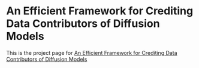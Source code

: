 # An Efficient Framework for Crediting Data Contributors of Diffusion Models

This is the project page for [ An Efficient Framework for Crediting Data Contributors of Diffusion Models](https://arxiv.org/abs/2407.03153)

